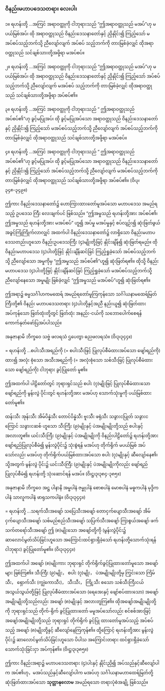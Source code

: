 ### ဝိနည်းမဟာပဒေသတရား လေးပါး

၁။ ရဟန်းတို့ ...အကြင် အရာဝတ္ထုကို ငါဘုရားသည် “ဤအရာဝတ္ထုသည် မအပ်”ဟု မပယ်မြစ်အပ်၊ ထို အရာဝတ္ထုသည် ဝိနည်းဒေသနာတော်နှင့် ညှိနှိုင်း၍ ကြည့်သော် မအပ်စပ်သည့်ဘက်သို့ ညီလျော်လျက် အပ်စပ် သည့်ဘက်ကို တားမြစ်ခဲ့လျှင် ထိုအရာဝတ္ထုသည် သင်ချစ်သားတို့အဖို့ရာ မအပ်စပ်။

၂။ ရဟန်းတို့ ...အကြင် အရာဝတ္ထုကို ငါဘုရားသည် “ဤအရာဝတ္ထုသည် မအပ်”ဟု မပယ်မြစ်အပ်၊ ထို အရာဝတ္ထုသည် ဝိနည်းဒေသနာတော်နှင့် ညှိနှိုင်း၍ ကြည့်သော် အပ်စပ်သည့်ဘက်သို့ ညီလျော်လျက် မအပ်စပ် သည့်ဘက်ကို တားမြစ်ခဲ့လျှင် ထိုအရာဝတ္ထုသည် သင်ချစ်သားတို့အဖို့ရာ အပ်စပ်၏။

၃။ ရဟန်းတို့ ...အကြင် အရာဝတ္ထုကို ငါဘုရားသည် “ ဤအရာဝတ္ထုသည် အပ်စပ်၏”ဟု ခွင့်မပြုအပ်၊ ထို ခွင့်မပြုအပ်သော အရာဝတ္ထုသည် ဝိနည်းဒေသနာတော်နှင့် ညှိနှိုင်း၍ ကြည့်သော် မအပ်စပ်သည့်ဘက်သို့ ညီလျော်လျက် အပ်စပ်သည့်ဘက်ကို တားမြစ်ခဲ့လျှင် ထိုအရာဝတ္ထုသည် သင်ချစ်သားတို့အဖို့ရာ မအပ်စပ်။

၄။ ရဟန်းတို့ ...အကြင် အရာဝတ္ထုကို ငါဘုရားသည် “ ဤအရာဝတ္ထုသည် အပ်စပ်၏”ဟု ခွင့်မပြုအပ်၊ ထို ခွင့်မပြုအပ်သော အရာဝတ္ထုသည် ဝိနည်းဒေသနာတော်နှင့် ညှိနှိုင်း၍ ကြည့်သော် အပ်စပ်သည့်ဘက်သို့ ညီလျော်လျက် မအပ်စပ်သည့်ဘက်ကို တားမြစ်ခဲ့လျှင် ထိုအရာဝတ္ထုသည် သင်ချစ်သားတို့အဖို့ရာ အပ်စပ်၏။ <r>(ဝိ၊၃၊၃၄၈-၃၄၉။)</r>

ဤကား ဝိနည်းဒေသနာတော်၌ ဟောကြားထားတော်မူအပ်သော မဟာပဒေသ အမည်ရသည့် ဥပဒေသ ကြီး လေးချက်ပင် ဖြစ်သည်။ “ဤအမှုသည် ရဟန်းတို့အား အပ်စပ်၏၊ ဤအမှုသည် ရဟန်းတို့အား မအပ်စပ်” ဟူ၍ အပ်မှု မအပ်မှုနှင့် စပ်လျဉ်း၍ ဆုံးဖြတ်ဖွယ် အခွင့်ကြုံကြိုက်လာလျှင် အထက်ပါ ဝိနည်းဒေသနာတော်၌ လာရှိသော ဝိနည်းမဟာပဒေသတည်းဟူသော ဝိနည်းဥပဒေသကြီး (၄)မျိုးတို့ဖြင့် နှိုင်းချိန်၍ ဆုံးဖြတ်ရမည်။ ထို ဝိနည်းမဟာပဒေသ (၄)ပါးတို့ဖြင့် နှိုင်းချိန်ဆင်ခြင် ကြည့်ရှုခဲ့သော် အပ်စပ်သည့်ဘက်သို့ ညီလျော်သော အမှုကိုမှ “ဤအမှုသည် အပ်စပ်၏”ဟူ၍ ဆုံးဖြတ်ရ၏။ ထိုသို့ ဝိနည်းမဟာပဒေသ (၄)ပါးတို့ဖြင့် နှိုင်းချိန်ဆင်ခြင် ကြည့်ရှုခဲ့သော် မအပ်စပ်သည့်ဘက်သို့ ညီလျော်နေသော အမှုမျိုး ဖြစ်ခဲ့လျှင် “ဤအမှုသည် မအပ်စပ်”ဟူ၍ ဆုံးဖြတ်ရ၏။

ဤအရာ၌ ဓမ္မသင်္ဂါဟကမထေရ် အမည်ရတော်မူကြကုန်သော သင်္ဂါယနာမထေရ်မြတ်ကြီးတို့၏ ဝိနည်း မဟာပဒေသတရား (၄)ပါးတို့နှင့်အညီ နည်းယူ၍ ဆုံးဖြတ်ထားအပ်ကုန်သော ဖြတ်ထုံးတို့တွင် ဖြတ်ထုံး အနည်း-ငယ်ကို သဘောပေါက်စေရန် ကောက်နုတ်ဖော်ပြအပ်ပါသည်။

အနုဇာနာမိ ဘိက္ခဝေ သဗ္ဗံ ဖလရသံ ဌပေတွာ ဓညဖလရသံ။ (ဝိ၊၃၊၃၄၄။)

= ရဟန်းတို့ ...စပါးသီးအရည်ကို (= စပါးသီးဖြင့် ပြုလုပ်စီမံထားအပ်သော ဖျော်ရည်ကို) ထား၍ အလုံး စုံသော အသီးအရည်ကို (= အလုံးစုံသော သစ်သီးဖြင့် ပြုလုပ်စီမံထားသော ဖျော်ရည်ကို) ငါဘုရား ခွင့်ပြုတော် မူ၏။

ဤအထက်ပါ ပါဠိတော်တွင် ဘုရားရှင်သည် စပါး (၇)မျိုးဖြင့် ပြုလုပ်စီမံထားသော ဖျော်ရည်ကို မွန်းလွဲ ပိုင်းတွင် ရဟန်းတို့အား မအပ်ဟု သောက်သုံးမှုကို ပယ်မြစ်ထားတော်မူ၏။

ထန်းသီး အုန်းသီး အိမ်ပိန္နဲသီး တောင်ပိန္နဲသီး ဗူးသီး ဖရုံသီး သခွားငပြုတ် သခွားငကြောင် သခွားငဆစ် ဟူသော သီးကြီး (၉)မျိုးနှင့် ပဲအမျိုးမျိုးတို့သည် စပါးနှင့် အလားတူ၏။ 
ယင်းသီးကြီး (၉)မျိုးနှင့် ပဲအမျိုးမျိုးကို ဝိနည်းပါဠိတော်၌ ရဟန်းတို့အား ဖျော်ရည်ပြုလုပ်စီမံ၍ မွန်းလွဲပိုင်း၌ သုံးစွဲရန် မအပ်ဟု တိုက်ရိုက် မပယ်မြစ် အပ်သော်လည်း မအပ်ဟု တိုက်ရိုက်ပယ်မြစ်ထားအပ်သော စပါး (၇)မျိုးနှင့် ဆီလျော်နေ၏၊ သို့အတွက် မွန်းလွဲ ပိုင်း၌ ယင်းသီးကြီး (၉)မျိုးနှင့် ပဲအမျိုးမျိုးကိုလည်း ဖျော်ရည်ပြုလုပ်စီမံ၍ ရဟန်းတို့ သုံးဆောင်ရန် မအပ်။ <r>(ဝိ၊ဋ္ဌ၊၃၊၃၈၄-၃၈၅။)</r>

အနုဇာနာမိ ဘိက္ခဝေ အဋ္ဌ ပါနာနိ အမ္ဗပါနံ ဇမ္ဗုပါနံ စောစပါနံ မောစပါနံ မဓူကပါနံ မုဒ္ဒိကပါနံ သာလူကပါနံ ဖာရုသကပါနံ။ (ဝိ၊၃၊၃၄၄။)

= ရဟန်းတို့ ...သရက်သီးအဖျော် သပြေသီးအဖျော် တောငှက်ပျောသီးအဖျော် အိမ်ငှက်ပျောသီးအဖျော် သစ်မည်စည်သီးအဖျော် သပြက်သီးအဖျော် ကြာစွယ်အဖျော် ဖက်သက်တရော်သီးအဖျော် ဤ (၈)မျိုးသော အဖျော်တို့ကို (မွန်းလွဲပိုင်း၌ ဆာလောင်မွတ်သိပ်ခြင်းဟူသော အကြောင်းထင်ရှားရှိခဲ့သော် ရဟန်းတို့သောက်သုံးရန် ငါဘုရား) ခွင့်ပြုတော်မူ၏။ (ဝိ၊၃၊၃၄၄။)

ဤအထက်ပါ အဖျော် (၈)မျိုးကား ဘုရားရှင် တိုက်ရိုက်ခွင့်ပြုထားတော်မူသော အဖျော်များ ဖြစ်ကြ၏။ 
သီးကြီး (၉)မျိုး， စပါး (၇)မျိုး， ပဲအမျိုးမျိုးတို့မှ ကြွင်းသော ကြိမ်သီး， ရှောက်သီး (ကျွဲကောသီး)， သီးသီး， ကြို့သီး စသော သစ်သီးကြီးငယ် အသွယ်သွယ်တို့ဖြင့် ပြုလုပ်စီမံထားအပ်သော (ရေအေးနှင့် ဖျော်စပ်ထားသော) အဖျော် အမျိုးမျိုးတို့သည်လည်း အဖျော် (၈)မျိုးနှင့် အလားတူကြ၏။ 
ထိုအဖျော်အမျိုးမျိုးတို့ကို ဘုရားရှင်သည် တိုက်-ရိုက် ခွင့်ပြုထားတော် မမူအပ်သော်လည်း စင်စစ်အားဖြင့် အဖျော်အမျိုးမျိုးတို့သည် ဘုရားရှင် တိုက်ရိုက် ခွင့်ပြု ထားတော်မူအပ်သည့် အပ်စပ်သည့် အဖျော် (၈)မျိုးတို့နှင့် ဆီလျော်နေကြကုန်၏။ 
ထို့ကြောင့် ရဟန်းတို့အား မွန်းလွဲပိုင်း၌ ဆာလောင်မွတ်သိပ်ခြင်းဟူသော ပိပါသ အကြောင်းတရား ထင်ရှားရှိခဲ့သော် သောက်သုံးခြင်းငှာ အပ်ကုန်၏။ (ဝိ၊ဋ္ဌ၊၃၊၃၈၅။)

ဤကား ဝိနည်းအရာ၌ မဟာပဒေသတရား (၄)ပါးနှင့် နှိုင်းညှိ၍ အပ်သည်နှင့်ဆီလျော်ပါက အပ်၏ဟု，မအပ်သည်နှင့်ဆီလျော်ပါက မအပ်ဟု သင်္ဂါယနာမဟာထေရ်မြတ်တို့ ဆုံးဖြတ်ထားအပ်သော **သုတ္တာနုလောမ** အမည်ရသော တရားပုံစံအချို့ ဖြစ်သည်။